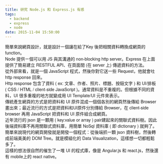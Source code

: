 ```yaml
---
title: 研究 Node.js 和 Express.js 有感
tags:
  - backend
  - express
  - node
date: 2015-11-04 15:50:00
---
```


<div><span style="font-family: &quot;helvetica neue&quot; , &quot;arial&quot; , &quot;helvetica&quot; , sans-serif;">簡單來說網頁設計，就是設計ㄧ個讓在給了Key 後把相關資料轉換成網頁的 function。</span></div><div><span style="font-family: &quot;helvetica neue&quot; , &quot;arial&quot; , &quot;helvetica&quot; , sans-serif;">
</span></div><div><span style="font-family: &quot;helvetica neue&quot; , &quot;arial&quot; , &quot;helvetica&quot; , sans-serif;">Node 提供ㄧ個可以用 JS 與其溝通的 non-blocking http server。Express 在上面提供了簡易建立 RESTFUL API、在頁面間 (在 server 上) 傳遞資料的方法。</span></div><div><span style="font-family: &quot;helvetica neue&quot; , &quot;arial&quot; , &quot;helvetica&quot; , sans-serif;">
</span></div><div><span style="font-family: &quot;helvetica neue&quot; , &quot;arial&quot; , &quot;helvetica&quot; , sans-serif;">從外部來看，就是一個 JavaScript 程式，然後你對它送一些 Request，他就會吐 http response 回來。</span></div><div><span style="font-family: &quot;helvetica neue&quot; , &quot;arial&quot; , &quot;helvetica&quot; , sans-serif;">
</span></div><div><span style="font-family: &quot;helvetica neue&quot; , &quot;arial&quot; , &quot;helvetica&quot; , sans-serif;">Http response 包含了資料 ( ex: 文章、作者、照片、標題、按鈕文字 ) 和 UI/排板 ( CSS / HTML / client-side JavaScript )。通常資料是不重複的。但根據不同的資料，UI 很多重複的地方就變成用 UI Template/UI 元件來表示。</span></div><div><span style="font-family: &quot;helvetica neue&quot; , &quot;arial&quot; , &quot;helvetica&quot; , sans-serif;">
</span></div><div><span style="font-family: &quot;helvetica neue&quot; , &quot;arial&quot; , &quot;helvetica&quot; , sans-serif;">傳統產生網頁的方式是把資料和 UI 原件混成一個個各別的網頁然後傳給 Browser 畫出來；最近流行的方式是把資料和UI原件分別傳給 Browser，在 client-side browser 再用 JavaScript 把資料和 UI 原件組合成網頁。</span></div><div><span style="font-family: &quot;helvetica neue&quot; , &quot;arial&quot; , &quot;helvetica&quot; , sans-serif;">
</span></div><div><span style="font-family: &quot;helvetica neue&quot; , &quot;arial&quot; , &quot;helvetica&quot; , sans-serif;">近年流行的 json 是一顆用 ( key:value or array ) pair建起來的關聯式資料樹。因此後端資料庫不再用關聯式資料庫，用簡單 NoSql 資料庫 ( 即 dictionary ) 就夠了。</span></div><div><span style="font-family: &quot;helvetica neue&quot; , &quot;arial&quot; , &quot;helvetica&quot; , sans-serif;">
</span></div><div><span style="font-family: &quot;helvetica neue&quot; , &quot;arial&quot; , &quot;helvetica&quot; , sans-serif;">簡單來說現代的網頁開發就是開發一個程式：從後端抓一顆 json 資料樹，然後轉成前端美美的 DOM Tree。就是模組化的 Data Visualization，這樣想一切都輕鬆多了。</span></div><div><span style="font-family: &quot;helvetica neue&quot; , &quot;arial&quot; , &quot;helvetica&quot; , sans-serif;">
</span></div><div><span style="font-family: &quot;helvetica neue&quot; , &quot;arial&quot; , &quot;helvetica&quot; , sans-serif;">
</span></div><div><span style="font-family: &quot;helvetica neue&quot; , &quot;arial&quot; , &quot;helvetica&quot; , sans-serif;">這樣的想法很自然的催生了一堆 UI 的程式庫，像是 Angular.js 和 react.js，然後還有 mobile上的 react native。</span></div>